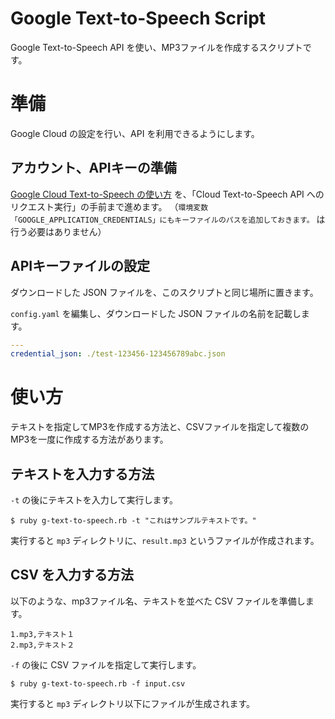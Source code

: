 # Google Text-to-Speech Script

Google Text-to-Speech API を使い、MP3ファイルを作成するスクリプトです。

# 準備

Google Cloud の設定を行い、API を利用できるようにします。

## アカウント、APIキーの準備

[Google Cloud Text-to-Speech の使い方](https://blog.apar.jp/web/9893/) を、「Cloud Text-to-Speech API へのリクエスト実行」の手前まで進めます。
（`環境変数「GOOGLE_APPLICATION_CREDENTIALS」にもキーファイルのパスを追加しておきます。` は行う必要はありません）

## APIキーファイルの設定

ダウンロードした JSON ファイルを、このスクリプトと同じ場所に置きます。

`config.yaml` を編集し、ダウンロードした JSON ファイルの名前を記載します。

```yaml
---
credential_json: ./test-123456-123456789abc.json
```

# 使い方

テキストを指定してMP3を作成する方法と、CSVファイルを指定して複数のMP3を一度に作成する方法があります。

## テキストを入力する方法

`-t` の後にテキストを入力して実行します。

```console
$ ruby g-text-to-speech.rb -t "これはサンプルテキストです。"
```

実行すると `mp3` ディレクトリに、`result.mp3` というファイルが作成されます。

## CSV を入力する方法

以下のような、mp3ファイル名、テキストを並べた CSV ファイルを準備します。

```
1.mp3,テキスト１
2.mp3,テキスト２
```

`-f` の後に CSV ファイルを指定して実行します。

```console
$ ruby g-text-to-speech.rb -f input.csv
```

実行すると `mp3` ディレクトリ以下にファイルが生成されます。
